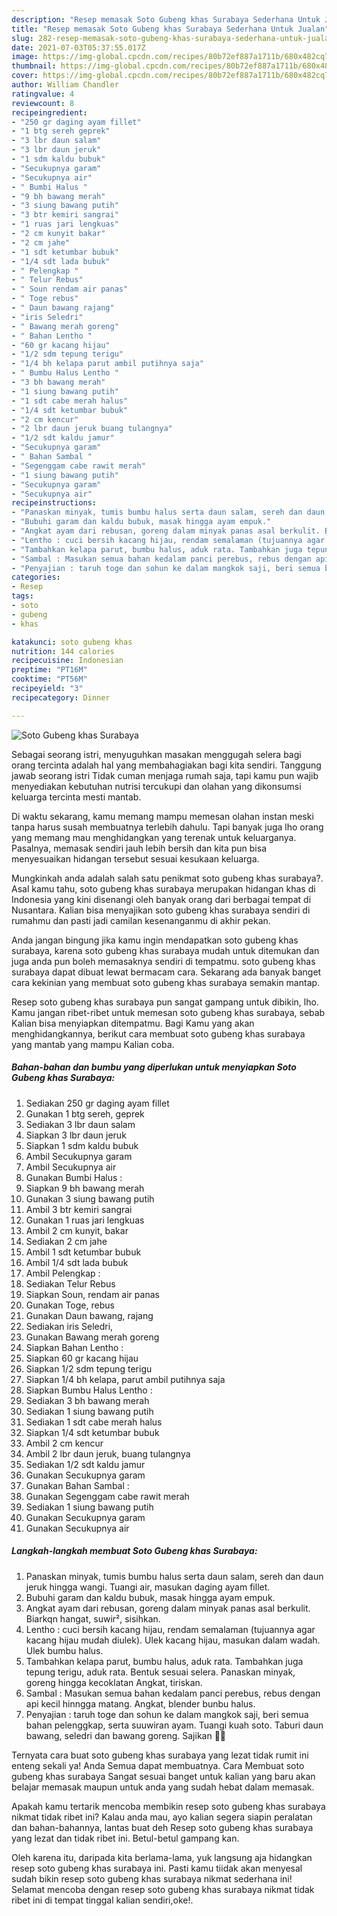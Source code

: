 ```yaml
---
description: "Resep memasak Soto Gubeng khas Surabaya Sederhana Untuk Jualan"
title: "Resep memasak Soto Gubeng khas Surabaya Sederhana Untuk Jualan"
slug: 282-resep-memasak-soto-gubeng-khas-surabaya-sederhana-untuk-jualan
date: 2021-07-03T05:37:55.017Z
image: https://img-global.cpcdn.com/recipes/80b72ef887a1711b/680x482cq70/soto-gubeng-khas-surabaya-foto-resep-utama.jpg
thumbnail: https://img-global.cpcdn.com/recipes/80b72ef887a1711b/680x482cq70/soto-gubeng-khas-surabaya-foto-resep-utama.jpg
cover: https://img-global.cpcdn.com/recipes/80b72ef887a1711b/680x482cq70/soto-gubeng-khas-surabaya-foto-resep-utama.jpg
author: William Chandler
ratingvalue: 4
reviewcount: 8
recipeingredient:
- "250 gr daging ayam fillet"
- "1 btg sereh geprek"
- "3 lbr daun salam"
- "3 lbr daun jeruk"
- "1 sdm kaldu bubuk"
- "Secukupnya garam"
- "Secukupnya air"
- " Bumbi Halus "
- "9 bh bawang merah"
- "3 siung bawang putih"
- "3 btr kemiri sangrai"
- "1 ruas jari lengkuas"
- "2 cm kunyit bakar"
- "2 cm jahe"
- "1 sdt ketumbar bubuk"
- "1/4 sdt lada bubuk"
- " Pelengkap "
- " Telur Rebus"
- " Soun rendam air panas"
- " Toge rebus"
- " Daun bawang rajang"
- "iris Seledri"
- " Bawang merah goreng"
- " Bahan Lentho "
- "60 gr kacang hijau"
- "1/2 sdm tepung terigu"
- "1/4 bh kelapa parut ambil putihnya saja"
- " Bumbu Halus Lentho "
- "3 bh bawang merah"
- "1 siung bawang putih"
- "1 sdt cabe merah halus"
- "1/4 sdt ketumbar bubuk"
- "2 cm kencur"
- "2 lbr daun jeruk buang tulangnya"
- "1/2 sdt kaldu jamur"
- "Secukupnya garam"
- " Bahan Sambal "
- "Segenggam cabe rawit merah"
- "1 siung bawang putih"
- "Secukupnya garam"
- "Secukupnya air"
recipeinstructions:
- "Panaskan minyak, tumis bumbu halus serta daun salam, sereh dan daun jeruk hingga wangi. Tuangi air, masukan daging ayam fillet."
- "Bubuhi garam dan kaldu bubuk, masak hingga ayam empuk."
- "Angkat ayam dari rebusan, goreng dalam minyak panas asal berkulit. Biarkqn hangat, suwir², sisihkan."
- "Lentho : cuci bersih kacang hijau, rendam semalaman (tujuannya agar kacang hijau mudah diulek). Ulek kacang hijau, masukan dalam wadah. Ulek bumbu halus."
- "Tambahkan kelapa parut, bumbu halus, aduk rata. Tambahkan juga tepung terigu, aduk rata. Bentuk sesuai selera. Panaskan minyak, goreng hingga kecoklatan Angkat, tiriskan."
- "Sambal : Masukan semua bahan kedalam panci perebus, rebus dengan api kecil hinngga matang. Angkat, blender bunbu halus."
- "Penyajian : taruh toge dan sohun ke dalam mangkok saji, beri semua bahan pelenggkap, serta suuwiran ayam. Tuangi kuah soto. Taburi daun bawang, seledri dan bawang goreng. Sajikan 🤗🤗"
categories:
- Resep
tags:
- soto
- gubeng
- khas

katakunci: soto gubeng khas 
nutrition: 144 calories
recipecuisine: Indonesian
preptime: "PT16M"
cooktime: "PT56M"
recipeyield: "3"
recipecategory: Dinner

---
```



![Soto Gubeng khas Surabaya](https://img-global.cpcdn.com/recipes/80b72ef887a1711b/680x482cq70/soto-gubeng-khas-surabaya-foto-resep-utama.jpg)

Sebagai seorang istri, menyuguhkan masakan menggugah selera bagi orang tercinta adalah hal yang membahagiakan bagi kita sendiri. Tanggung jawab seorang istri Tidak cuman menjaga rumah saja, tapi kamu pun wajib menyediakan kebutuhan nutrisi tercukupi dan olahan yang dikonsumsi keluarga tercinta mesti mantab.

Di waktu  sekarang, kamu memang mampu memesan olahan instan meski tanpa harus susah membuatnya terlebih dahulu. Tapi banyak juga lho orang yang memang mau menghidangkan yang terenak untuk keluarganya. Pasalnya, memasak sendiri jauh lebih bersih dan kita pun bisa menyesuaikan hidangan tersebut sesuai kesukaan keluarga. 



Mungkinkah anda adalah salah satu penikmat soto gubeng khas surabaya?. Asal kamu tahu, soto gubeng khas surabaya merupakan hidangan khas di Indonesia yang kini disenangi oleh banyak orang dari berbagai tempat di Nusantara. Kalian bisa menyajikan soto gubeng khas surabaya sendiri di rumahmu dan pasti jadi camilan kesenanganmu di akhir pekan.

Anda jangan bingung jika kamu ingin mendapatkan soto gubeng khas surabaya, karena soto gubeng khas surabaya mudah untuk ditemukan dan juga anda pun boleh memasaknya sendiri di tempatmu. soto gubeng khas surabaya dapat dibuat lewat bermacam cara. Sekarang ada banyak banget cara kekinian yang membuat soto gubeng khas surabaya semakin mantap.

Resep soto gubeng khas surabaya pun sangat gampang untuk dibikin, lho. Kamu jangan ribet-ribet untuk memesan soto gubeng khas surabaya, sebab Kalian bisa menyiapkan ditempatmu. Bagi Kamu yang akan menghidangkannya, berikut cara membuat soto gubeng khas surabaya yang mantab yang mampu Kalian coba.

<!--inarticleads1-->

##### Bahan-bahan dan bumbu yang diperlukan untuk menyiapkan Soto Gubeng khas Surabaya:

1. Sediakan 250 gr daging ayam fillet
1. Gunakan 1 btg sereh, geprek
1. Sediakan 3 lbr daun salam
1. Siapkan 3 lbr daun jeruk
1. Siapkan 1 sdm kaldu bubuk
1. Ambil Secukupnya garam
1. Ambil Secukupnya air
1. Gunakan  Bumbi Halus :
1. Siapkan 9 bh bawang merah
1. Gunakan 3 siung bawang putih
1. Ambil 3 btr kemiri sangrai
1. Gunakan 1 ruas jari lengkuas
1. Ambil 2 cm kunyit, bakar
1. Sediakan 2 cm jahe
1. Ambil 1 sdt ketumbar bubuk
1. Ambil 1/4 sdt lada bubuk
1. Ambil  Pelengkap :
1. Sediakan  Telur Rebus
1. Siapkan  Soun, rendam air panas
1. Gunakan  Toge, rebus
1. Gunakan  Daun bawang, rajang
1. Sediakan iris Seledri,
1. Gunakan  Bawang merah goreng
1. Siapkan  Bahan Lentho :
1. Siapkan 60 gr kacang hijau
1. Siapkan 1/2 sdm tepung terigu
1. Siapkan 1/4 bh kelapa, parut ambil putihnya saja
1. Siapkan  Bumbu Halus Lentho :
1. Sediakan 3 bh bawang merah
1. Sediakan 1 siung bawang putih
1. Sediakan 1 sdt cabe merah halus
1. Siapkan 1/4 sdt ketumbar bubuk
1. Ambil 2 cm kencur
1. Ambil 2 lbr daun jeruk, buang tulangnya
1. Sediakan 1/2 sdt kaldu jamur
1. Gunakan Secukupnya garam
1. Gunakan  Bahan Sambal :
1. Gunakan Segenggam cabe rawit merah
1. Sediakan 1 siung bawang putih
1. Gunakan Secukupnya garam
1. Gunakan Secukupnya air




<!--inarticleads2-->

##### Langkah-langkah membuat Soto Gubeng khas Surabaya:

1. Panaskan minyak, tumis bumbu halus serta daun salam, sereh dan daun jeruk hingga wangi. Tuangi air, masukan daging ayam fillet.
1. Bubuhi garam dan kaldu bubuk, masak hingga ayam empuk.
1. Angkat ayam dari rebusan, goreng dalam minyak panas asal berkulit. Biarkqn hangat, suwir², sisihkan.
1. Lentho : cuci bersih kacang hijau, rendam semalaman (tujuannya agar kacang hijau mudah diulek). Ulek kacang hijau, masukan dalam wadah. Ulek bumbu halus.
1. Tambahkan kelapa parut, bumbu halus, aduk rata. Tambahkan juga tepung terigu, aduk rata. Bentuk sesuai selera. Panaskan minyak, goreng hingga kecoklatan Angkat, tiriskan.
1. Sambal : Masukan semua bahan kedalam panci perebus, rebus dengan api kecil hinngga matang. Angkat, blender bunbu halus.
1. Penyajian : taruh toge dan sohun ke dalam mangkok saji, beri semua bahan pelenggkap, serta suuwiran ayam. Tuangi kuah soto. Taburi daun bawang, seledri dan bawang goreng. Sajikan 🤗🤗




Ternyata cara buat soto gubeng khas surabaya yang lezat tidak rumit ini enteng sekali ya! Anda Semua dapat membuatnya. Cara Membuat soto gubeng khas surabaya Sangat sesuai banget untuk kalian yang baru akan belajar memasak maupun untuk anda yang sudah hebat dalam memasak.

Apakah kamu tertarik mencoba membikin resep soto gubeng khas surabaya nikmat tidak ribet ini? Kalau anda mau, ayo kalian segera siapin peralatan dan bahan-bahannya, lantas buat deh Resep soto gubeng khas surabaya yang lezat dan tidak ribet ini. Betul-betul gampang kan. 

Oleh karena itu, daripada kita berlama-lama, yuk langsung aja hidangkan resep soto gubeng khas surabaya ini. Pasti kamu tiidak akan menyesal sudah bikin resep soto gubeng khas surabaya nikmat sederhana ini! Selamat mencoba dengan resep soto gubeng khas surabaya nikmat tidak ribet ini di tempat tinggal kalian sendiri,oke!.

